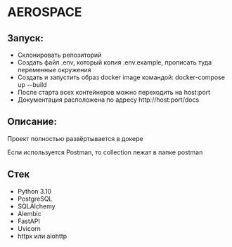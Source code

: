 # AEROSPACE


## Запуск:

- Склонировать репозиторий 
- Создать файл .env, который копия .env.example, прописать туда переменные окружения
- Cоздать и запустить образ docker image командой: docker-compose up --build 
- После старта всех контейнеров можно переходить на host:port
- Документация расположена по адресу http://host:port/docs 

## Описание:
Проект полностью развёртывается в докере

Если используется Postman, то collection лежат в папке postman

## Стек

- Python 3.10
- PostgreSQL
- SQLAlchemy
- Alembic
- FastAPI
- Uvicorn
- httpx или aiohttp

